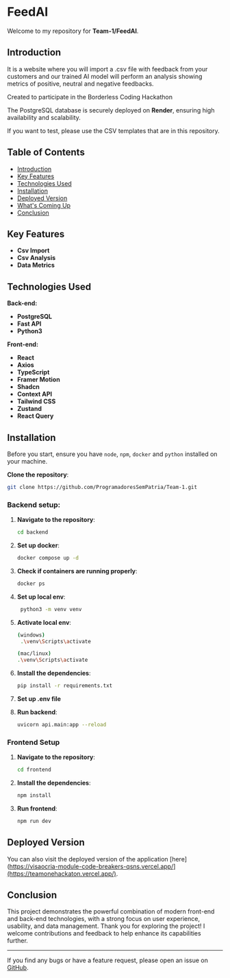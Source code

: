 # FeedAI

Welcome to my repository for **Team-1/FeedAI**. 

## Introduction

It is a website where you will import a .csv file with feedback from your customers and our trained AI model will perform an analysis showing metrics of positive, neutral and negative feedbacks.

Created to participate in the Borderless Coding Hackathon

The PostgreSQL database is securely deployed on **Render**, ensuring high availability and scalability.

If you want to test, please use the CSV templates that are in this repository.

## Table of Contents

- [Introduction](#introduction)
- [Key Features](#key-features)
- [Technologies Used](#technologies-used)
- [Installation](#installation)
- [Deployed Version](#deployed-version)
- [What's Coming Up](#whats-coming-up)
- [Conclusion](#conclusion)

## Key Features

- **Csv Import** 
- **Csv Analysis** 
- **Data Metrics**
## Technologies Used

**Back-end:**

- **PostgreSQL** 
- **Fast API**
- **Python3** 

**Front-end:**

- **React** 
- **Axios**
- **TypeScript** 
- **Framer Motion** 
- **Shadcn** 
- **Context API** 
- **Tailwind CSS**
- **Zustand**
- **React Query**

## Installation

Before you start, ensure you have `node`, `npm`, `docker` and `python` installed on your machine. 

**Clone the repository**:
   
   ```bash
   git clone https://github.com/ProgramadoresSemPatria/Team-1.git
   ```

### Backend setup:

1. **Navigate to the repository**:

    ```bash
    cd backend
     ```

2. **Set up docker**:

    ```bash
   docker compose up -d
     ```

3. **Check if containers are running properly**:

   ```bash
   docker ps
   ```

4. **Set up local env**:

   ```bash
    python3 -m venv venv
    ```

5. **Activate local env**:

    ```bash
    (windows)
     .\venv\Scripts\activate

    (mac/linux)
    .\venv\Scripts\activate
     ```

6. **Install the dependencies**:

   ```bash
   pip install -r requirements.txt
   ```

7. **Set up .env file**

8. **Run backend**:

   ```bash
   uvicorn api.main:app --reload
   ```

### Frontend Setup

1. **Navigate to the repository**:

    ```bash
    cd frontend
     ```

2. **Install the dependencies**:

   ```bash
   npm install
   ```


8. **Run frontend**:

   ```bash
   npm run dev
   ```

## Deployed Version

You can also visit the deployed version of the application [here](https://visaocria-module-code-breakers-qsns.vercel.app/](https://teamonehackaton.vercel.app/).


## Conclusion

This project demonstrates the powerful combination of modern front-end and back-end technologies, with a strong focus on user experience, usability, and data management. Thank you for exploring the project! I welcome contributions and feedback to help enhance its capabilities further.

---

If you find any bugs or have a feature request, please open an issue on [GitHub](https://github.com/ProgramadoresSemPatria/Team-1/issues).

